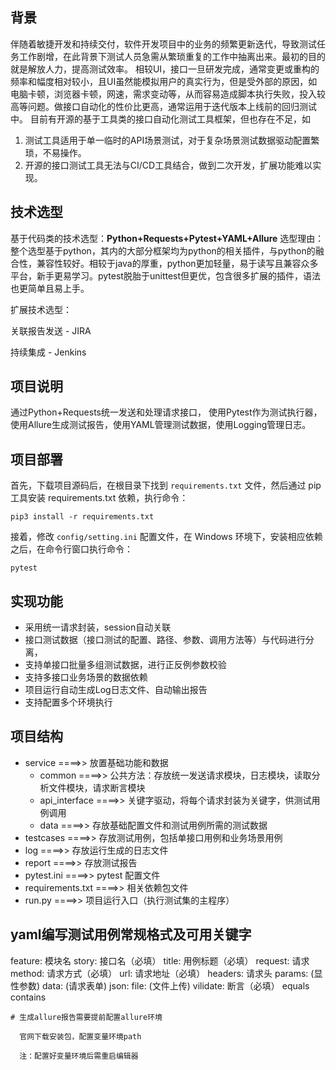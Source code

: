 ## 背景

伴随着敏捷开发和持续交付，软件开发项目中的业务的频繁更新迭代，导致测试任务工作剧增，在此背景下测试人员急需从繁琐重复的工作中抽离出来。最初的目的就是解放人力，提高测试效率。
相较UI，接口一旦研发完成，通常变更或重构的频率和幅度相对较小，且UI虽然能模拟用户的真实行为，但是受外部的原因，如电脑卡顿，浏览器卡顿，网速，需求变动等，从而容易造成脚本执行失败，投入较高等问题。做接口自动化的性价比更高，通常运用于迭代版本上线前的回归测试中。
目前有开源的基于工具类的接口自动化测试工具框架，但也存在不足，如
  1. 测试工具适用于单一临时的API场景测试，对于复杂场景测试数据驱动配置繁琐，不易操作。
  2. 开源的接口测试工具无法与CI/CD工具结合，做到二次开发，扩展功能难以实现。

## 技术选型

基于代码类的技术选型：**Python+Requests+Pytest+YAML+Allure** 
选型理由：整个选型基于python，其内的大部分框架均为python的相关插件，与python的融合性，兼容性较好。相较于java的厚重，python更加轻量，易于读写且兼容众多平台，新手更易学习。pytest脱胎于unittest但更优，包含很多扩展的插件，语法也更简单且易上手。

扩展技术选型：

关联报告发送 - JIRA

持续集成 - Jenkins

## 项目说明

通过Python+Requests统一发送和处理请求接口， 使用Pytest作为测试执行器， 使用Allure生成测试报告，使用YAML管理测试数据，使用Logging管理日志。




## 项目部署

首先，下载项目源码后，在根目录下找到 `requirements.txt` 文件，然后通过 pip 工具安装 requirements.txt 依赖，执行命令：

```
pip3 install -r requirements.txt
```

接着，修改 `config/setting.ini` 配置文件，在 Windows 环境下，安装相应依赖之后，在命令行窗口执行命令：

```
pytest
```

## 实现功能

- 采用统一请求封装，session自动关联
- 接口测试数据（接口测试的配置、路径、参数、调用方法等）与代码进行分离，
- 支持单接口批量多组测试数据，进行正反例参数校验
- 支持多接口业务场景的数据依赖
- 项目运行自动生成Log日志文件、自动输出报告
- 支持配置多个环境执行


## 项目结构

- service ====>> 放置基础功能和数据
  - common ====>> 公共方法：存放统一发送请求模块，日志模块，读取分析文件模块，请求断言模块
  - api_interface ====>> 关键字驱动，将每个请求封装为关键字，供测试用例调用
  - data ====>> 存放基础配置文件和测试用例所需的测试数据
- testcases ====>> 存放测试用例，包括单接口用例和业务场景用例
- log ====>> 存放运行生成的日志文件
- report ====>> 存放测试报告
- pytest.ini ====>> pytest 配置文件
- requirements.txt ====>> 相关依赖包文件
- run.py ====>> 项目运行入口（执行测试集的主程序）


## yaml编写测试用例常规格式及可用关键字

  feature: 模块名
  story: 接口名（必填）
  title: 用例标题（必填）
  request: 请求
    method: 请求方式（必填）
    url: 请求地址（必填）
    headers: 请求头
    params: (显性参数)
    data: (请求表单)
    json: 
    file: (文件上传)
  vilidate: 断言（必填）
    equals
    contains

```
# 生成allure报告需要提前配置allure环境

  官网下载安装包，配置变量环境path

  注：配置好变量环境后需重启编辑器
```


